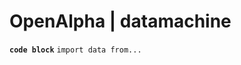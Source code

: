 OpenAlpha | datamachine
=====================================
**`code block`**
`import data from...`

